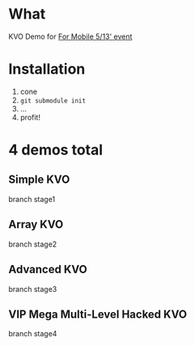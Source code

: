 # What

KVO Demo for [For Mobile 5/13' event](http://srazy.info/for-mobile/3447 "Go!")

# Installation

1. cone
2. `git submodule init`
3. …
4. profit!

# 4 demos total

## Simple KVO

branch stage1

## Array KVO

branch stage2

## Advanced KVO

branch stage3

## VIP Mega Multi-Level Hacked KVO

branch stage4
